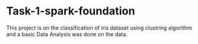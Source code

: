# Task-1-spark-foundation
This project is on the classification of iris dataset using clustring algorithm and a basic Data Analysis was done on the data.
